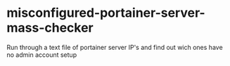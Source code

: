 # misconfigured-portainer-server-mass-checker
Run through a text file of portainer server IP's and find out wich ones have no admin account setup
